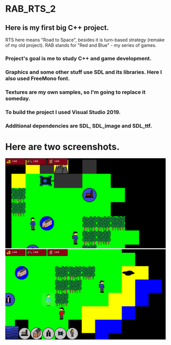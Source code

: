 # RAB_RTS_2
## Here is my first big C++ project. 

RTS here means "Road to Space", besides it is turn-based strategy (remake of my old project).
RAB stands for "Red and Blue" - my series of games.

### Project's goal is me to study C++ and game development. 
### Graphics and some other stuff use SDL and its libraries. Here I also used FreeMono font.
### Textures are my own samples, so I'm going to replace it someday.

### To build the project I used Visual Studio 2019. 
### Additional dependencies are SDL, SDL_image and SDL_ttf.

# Here are two screenshots. 
<img src="ReadmeFiles/Screenshot1.png" >
<img src="ReadmeFiles/Screenshot2.png" >
